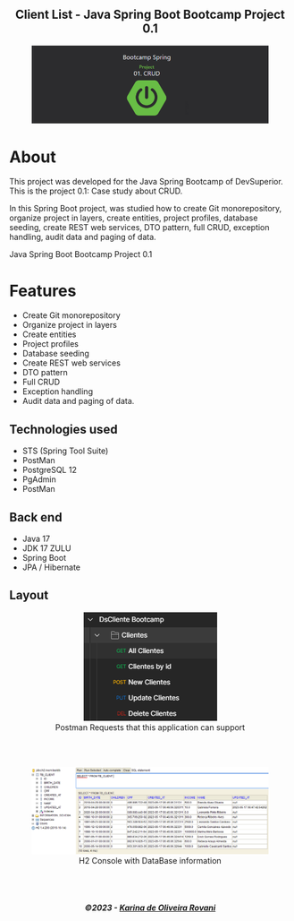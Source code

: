 <h2 align="center">
   Client List - Java Spring Boot Bootcamp Project 0.1
</h2>

<figure>
<div align="center">
  <img src=".github/img/CRUD.PNG"  alt="Layouts">
</div>
</figure>


# About
This project was developed for the Java Spring Bootcamp of DevSuperior. This is the project 0.1: Case study about CRUD.

In this Spring Boot project, was studied how to create Git monorepository, organize project in layers, create entities, project profiles, database seeding, create REST web services, DTO pattern, full CRUD, exception handling, audit data and paging of data. 


Java Spring Boot Bootcamp Project 0.1


# Features
- Create Git monorepository
- Organize project in layers
- Create entities
- Project profiles
- Database seeding
- Create REST web services
- DTO pattern
- Full CRUD
- Exception handling
- Audit data and paging of data. 


## Technologies used
- STS (Spring Tool Suite)
- PostMan
- PostgreSQL 12
- PgAdmin
- PostMan

## Back end
- Java 17 
- JDK 17 ZULU
- Spring Boot
- JPA / Hibernate

## Layout
<figure>
<div align="center">
  <img src=".github/img/PostmanRequests.PNG"  alt="Postman Requests">
   <br>
  <figcaption>Postman Requests that this application can support</figcaption>
</div>
</figure>
<br>
<br>
<figure>
<div align="center">
  <img src=".github/img/H2Console image.PNG"  alt="H2 Console">
  <figcaption>H2 Console with DataBase information</figcaption>
</div>
</figure>
<br>
<br>

<h5 align="center">
  &copy;2023 - <a href="https://github.com/KarinaRovani/">Karina de Oliveira Rovani</a>
</h5>

